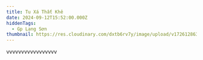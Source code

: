 ```yaml
---
title: Tu Xá Thất Khê
date: 2024-09-12T15:52:00.000Z
hiddenTags:
  - Gp Lạng Sơn
thumbnail: https://res.cloudinary.com/dxtb6rv7y/image/upload/v1726128637/That_Khe_uevcq3.jpg
---
```

vvvvvvvvvvvvvvvvv
